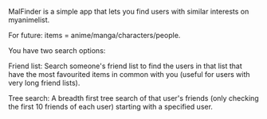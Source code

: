 MalFinder is a simple app that lets you find users with similar interests on myanimelist.

For future: items = anime/manga/characters/people.

You have two search options:

Friend list: Search someone's friend list to find the users in that list that have the most favourited items in common with you (useful for users with very long friend lists).

Tree search: A breadth first tree search of that user's friends (only checking the first 10 friends of each user) starting with a specified user.
